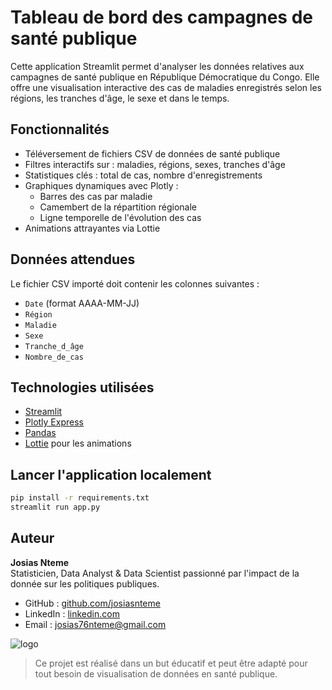# Tableau de bord des campagnes de santé publique

Cette application Streamlit permet d'analyser les données relatives aux campagnes de santé publique en République Démocratique du Congo. Elle offre une visualisation interactive des cas de maladies enregistrés selon les régions, les tranches d'âge, le sexe et dans le temps.

## Fonctionnalités
- Téléversement de fichiers CSV de données de santé publique
- Filtres interactifs sur : maladies, régions, sexes, tranches d'âge
- Statistiques clés : total de cas, nombre d'enregistrements
- Graphiques dynamiques avec Plotly :
  - Barres des cas par maladie
  - Camembert de la répartition régionale
  - Ligne temporelle de l'évolution des cas
- Animations attrayantes via Lottie

##  Données attendues
Le fichier CSV importé doit contenir les colonnes suivantes :
- `Date` (format AAAA-MM-JJ)
- `Région`
- `Maladie`
- `Sexe`
- `Tranche_d_âge`
- `Nombre_de_cas`

##  Technologies utilisées
- [Streamlit](https://streamlit.io)
- [Plotly Express](https://plotly.com/python/plotly-express/)
- [Pandas](https://pandas.pydata.org)
- [Lottie](https://lottiefiles.com) pour les animations

## Lancer l'application localement
```bash
pip install -r requirements.txt
streamlit run app.py
```

## Auteur
**Josias Nteme**  
Statisticien, Data Analyst & Data Scientist passionné par l'impact de la donnée sur les politiques publiques.

- GitHub : [github.com/josiasnteme](https://github.com/josiasnteme)
- LinkedIn : [linkedin.com](https://www.linkedin.com/in/josias-nteme-95757721a/)
- Email : josias76nteme@gmail.com



![logo](https://github.com/user-attachments/assets/f760cc51-4d67-4d9d-955c-45e16e3ff378)

> Ce projet est réalisé dans un but éducatif et peut être adapté pour tout besoin de visualisation de données en santé publique.
